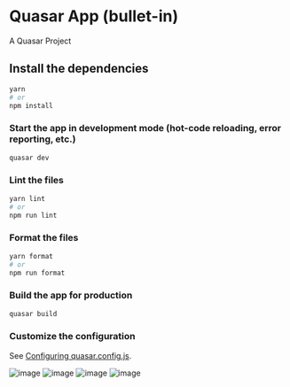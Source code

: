 # Quasar App (bullet-in)

A Quasar Project

## Install the dependencies
```bash
yarn
# or
npm install
```

### Start the app in development mode (hot-code reloading, error reporting, etc.)
```bash
quasar dev
```


### Lint the files
```bash
yarn lint
# or
npm run lint
```


### Format the files
```bash
yarn format
# or
npm run format
```



### Build the app for production

```bash
quasar build
```

### Customize the configuration
See [Configuring quasar.config.js](https://v2.quasar.dev/quasar-cli-webpack/quasar-config-js).


![image](https://user-images.githubusercontent.com/60313827/188906873-68ee3706-43df-4ef2-ad43-fbd148c67e59.png)
![image](https://user-images.githubusercontent.com/60313827/188907052-a097964b-0616-49c8-876e-b786917d8451.png)
![image](https://user-images.githubusercontent.com/60313827/188907173-6566ac13-d3ae-40bf-9848-c3a2f338e152.png)
![image](https://user-images.githubusercontent.com/60313827/188907521-ece9dbaf-1403-48fc-a083-4ef9e4f51776.png)





